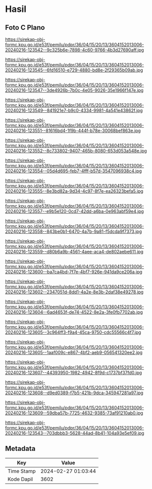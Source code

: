 # Hasil

## Foto C Plano

https://sirekap-obj-formc.kpu.go.id/e53f/pemilu/pdpr/36/04/15/20/13/3604152013006-20240216-123542--9c325b6e-7898-4c60-9766-4b3d27690aff.jpg

https://sirekap-obj-formc.kpu.go.id/e53f/pemilu/pdpr/36/04/15/20/13/3604152013006-20240216-123545--6fd16510-e729-4880-bd8e-2f29365b09ab.jpg

https://sirekap-obj-formc.kpu.go.id/e53f/pemilu/pdpr/36/04/15/20/13/3604152013006-20240216-123547--3de4926b-7b0c-4e05-9026-35e1966f147e.jpg

https://sirekap-obj-formc.kpu.go.id/e53f/pemilu/pdpr/36/04/15/20/13/3604152013006-20240216-123549--841921e7-b9c0-4334-9981-4a541e43862f.jpg

https://sirekap-obj-formc.kpu.go.id/e53f/pemilu/pdpr/36/04/15/20/13/3604152013006-20240216-123551--81616bd4-1f9b-444f-b78e-30068bef863e.jpg

https://sirekap-obj-formc.kpu.go.id/e53f/pemilu/pdpr/36/04/15/20/13/3604152013006-20240216-123552--8c733802-9407-465b-8080-653d053a548e.jpg

https://sirekap-obj-formc.kpu.go.id/e53f/pemilu/pdpr/36/04/15/20/13/3604152013006-20240216-123554--05d4d695-feb7-4fff-b57d-3547096938c4.jpg

https://sirekap-obj-formc.kpu.go.id/e53f/pemilu/pdpr/36/04/15/20/13/3604152013006-20240216-123555--8e3bd82a-9d34-4c97-8f7e-ea26323befa5.jpg

https://sirekap-obj-formc.kpu.go.id/e53f/pemilu/pdpr/36/04/15/20/13/3604152013006-20240216-123557--e9b5e120-0cd7-42dd-a6ba-0e963abf59e4.jpg

https://sirekap-obj-formc.kpu.go.id/e53f/pemilu/pdpr/36/04/15/20/13/3604152013006-20240216-123558--843be0b1-6470-4a7b-9a81-f5dcda9f7373.jpg

https://sirekap-obj-formc.kpu.go.id/e53f/pemilu/pdpr/36/04/15/20/13/3604152013006-20240216-123559--d80b6a9b-4561-4aee-aca4-de802aebe611.jpg

https://sirekap-obj-formc.kpu.go.id/e53f/pemilu/pdpr/36/04/15/20/13/3604152013006-20240216-123600--ba7ca4bd-7f7e-4bf7-926e-941da9ce206a.jpg

https://sirekap-obj-formc.kpu.go.id/e53f/pemilu/pdpr/36/04/15/20/13/3604152013006-20240216-123602--2347051d-8dd1-4a2e-8e3b-2daf38e49278.jpg

https://sirekap-obj-formc.kpu.go.id/e53f/pemilu/pdpr/36/04/15/20/13/3604152013006-20240216-123604--6ad4653f-de74-4522-8e2a-3fe0fb7702ab.jpg

https://sirekap-obj-formc.kpu.go.id/e53f/pemilu/pdpr/36/04/15/20/13/3604152013006-20240216-123605--3c964ff3-f9a4-45ca-9750-cdc55566c4f7.jpg

https://sirekap-obj-formc.kpu.go.id/e53f/pemilu/pdpr/36/04/15/20/13/3604152013006-20240216-123605--1aaf009c-e867-4bf2-aeb9-056541320ee2.jpg

https://sirekap-obj-formc.kpu.go.id/e53f/pemilu/pdpr/36/04/15/20/13/3604152013006-20240216-123607--44393950-1982-4942-8f9d-c1737bf37fd0.jpg

https://sirekap-obj-formc.kpu.go.id/e53f/pemilu/pdpr/36/04/15/20/13/3604152013006-20240216-123608--d9ed0389-f7b5-421b-9dca-345947281a97.jpg

https://sirekap-obj-formc.kpu.go.id/e53f/pemilu/pdpr/36/04/15/20/13/3604152013006-20240216-123609--59dba57b-7725-4632-9385-73af91210ab0.jpg

https://sirekap-obj-formc.kpu.go.id/e53f/pemilu/pdpr/36/04/15/20/13/3604152013006-20240216-123543--703dbbb3-5628-44ad-8b41-104a93e5ef09.jpg


## Metadata

| Key        | Value               |
| ---------- | ------------------- |
| Time Stamp | 2024-02-27 01:03:44 |
| Kode Dapil | 3602                |



